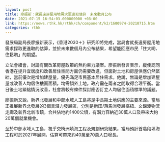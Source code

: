 ```yaml
---
layout: post
title: 廖振新：就長遠房屋用地需求更進取估算　未來數月公布
date: 2021-07-15 16:54:03.000000000 +08:00
link: https://news.rthk.hk/rthk/ch/component/k2/1600974-20210715.htm
categories: rthk
---
```


發展局副局長廖振新表示，《香港2030＋》研究即將完成，當局會就長遠房屋用地需求採取更進取的估算，並於未來數個月內公布結果，希望能回應市民「住大啲、住鬆啲」的期望。

立法會續會，討論有關改革房屋政策的無約束力議案。廖振新發言表示，縱使認同香港在提升宜居度和改善居住空間方面仍需要改進，但面對土地和房屋供應仍然緊絀，當前優次是增加建屋量，優先滿足市民基本居住需求。他說，無論是增加建屋量或改善人均居住樓面面積，均需額外土地，政府需在兩者之間取得合理平衡。當日後土地緊絀情況改善，社會將較有條件探討應否訂立人均居住面積標準的議題。

廖振新又說，新界北發展和中部水域人工島將是中長期土地供應的主要來源。當局正推展新界北發展的3個具潛力發展區，分別是新田/落馬洲發展樞紐、文錦渡物流走廊及新界北新市鎮，合共佔地約1400公頃，有潛力容納近30萬人口及帶來大約20萬個就業機會。

至於中部水域人工島，視乎交椅洲填海工程及規劃研究結果，當局預計首階段填海工程可於2027年展開，估算可帶來約40萬至70萬人口增長。
